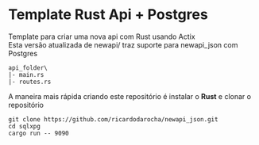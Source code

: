 # Template Rust Api + Postgres

Template para criar uma nova api com Rust usando Actix  
Esta versão atualizada de newapi/ traz suporte para newapi_json com Postgres


```
api_folder\
|- main.rs
|- routes.rs
```

A maneira mais rápida criando este repositório é instalar o **Rust** e clonar o repositório

```Shell
git clone https://github.com/ricardodarocha/newapi_json.git
cd sqlxpg 
cargo run -- 9090
```
